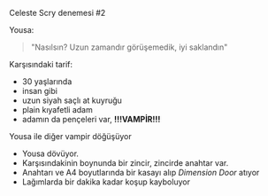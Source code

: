 Celeste Scry denemesi #2  
  
Yousa:  
>"Nasılsın? Uzun zamandır görüşemedik, iyi saklandın"  
  
Karşısındaki tarif:  
- 30 yaşlarında  
- insan gibi  
- uzun siyah saçlı at kuyruğu  
- plain kıyafetli adam  
- adamın da pençeleri var, **!!!VAMPİR!!!**  
  
Yousa ile diğer vampir döğüşüyor  
- Yousa dövüyor.  
- Karşısındakinin boynunda bir zincir, zincirde anahtar var.  
- Anahtarı ve A4 boyutlarında bir kasayı alıp *Dimension Door* atıyor  
- Lağımlarda bir dakika kadar koşup kayboluyor